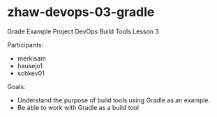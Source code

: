 # zhaw-devops-03-gradle
Grade Example Project DevOps Build Tools Lesson 3

Participants:
- merkisam
- hausejo1
- schkev01

Goals:
- Understand the purpose of build tools using Gradle as an example. 
- Be able to work with Gradle as a build tool 
